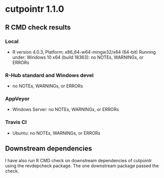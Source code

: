 # cutpointr 1.1.0

## R CMD check results

### Local
* R version 4.0.3, Platform: x86_64-w64-mingw32/x64 (64-bit) Running under: Windows 10 x64 (build 18363): no NOTEs, WARNINGs, or ERRORs

### R-Hub standard and Windows devel
* no NOTEs, WARNINGs, or ERRORs

### AppVeyor
* Windows Server: no NOTEs, WARNINGs, or ERRORs

### Travis CI
* Ubuntu: no NOTEs, WARNINGs, or ERRORs


## Downstream dependencies

I have also run R CMD check on downstream dependencies of cutpointr using the
revdepcheck package. The one downstream package passed the check.